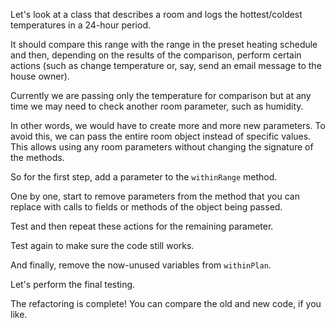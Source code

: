 Let's look at a class that describes a room and logs the hottest/coldest temperatures in a 24-hour period.

It should compare this range with the range in the preset heating schedule and then, depending on the results of the comparison, perform certain actions (such as change temperature or, say, send an email message to the house owner).

Currently we are passing only the temperature for comparison but at any time we may need to check another room parameter, such as humidity.

In other words, we would have to create more and more new parameters. To avoid this, we can pass the entire room object instead of specific values. This allows using any room parameters without changing the signature of the methods.

So for the first step, add a parameter to the <code>withinRange</code> method.

One by one, start to remove parameters from the method that you can replace with calls to fields or methods of the object being passed.

Test and then repeat these actions for the remaining parameter.

Test again to make sure the code still works.

And finally, remove the now-unused variables from <code>withinPlan</code>.

Let's perform the final testing.

The refactoring is complete! You can compare the old and new code, if you like.